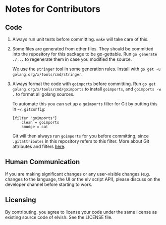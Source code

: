 # Notes for Contributors

## Code

1.  Always run unit tests before committing. `make` will take care of this.

2.  Some files are generated from other files. They should be committed into the repository for this package to be go-gettable. Run `go generate ./...` to regenerate them in case you modified the source.

    We use the `stringer` tool in some generation rules. Install with `go get -u golang.org/x/tools/cmd/stringer`.

3.  Always format the code with `goimports` before committing. Run `go get golang.org/x/tools/cmd/goimports` to install `goimports`, and `goimports -w .` to format all golang sources.

    To automate this you can set up a `goimports` filter for Git by putting this in `~/.gitconfig`:

        [filter "goimports"]
            clean = goimports
            smudge = cat

    Git will then always run `goimports` for you before committing, since `.gitattributes` in this repository refers to this filter. More about Git attributes and filters [here](https://www.kernel.org/pub/software/scm/git/docs/gitattributes.html).

## Human Communication

If you are making significant changes or any user-visible changes (e.g. changes to the language, the UI or the elv script API), please discuss on the developer channel before starting to work.

## Licensing

By contributing, you agree to license your code under the same license as existing source code of elvish. See the LICENSE file.
